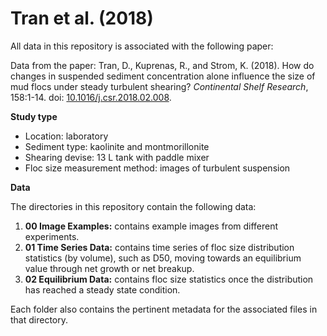 # Tran et al. (2018)

All data in this repository is associated with the following paper:

Data from the paper: Tran, D., Kuprenas, R., and Strom, K. (2018). How do changes in suspended sediment concentration alone influence the size of mud flocs under steady turbulent shearing? *Continental Shelf Research*, 158:1-14. doi: [10.1016/j.csr.2018.02.008](https://doi.org/10.1016/j.csr.2018.02.008).

__Study type__
- Location: laboratory
- Sediment type: kaolinite and montmorillonite
- Shearing devise: 13 L tank with paddle mixer
- Floc size measurement method: images of turbulent suspension

__Data__

The directories in this repository contain the following data:
1. __00 Image Examples:__ contains example images from different experiments.
2. __01 Time Series Data:__ contains time series of floc size distribution statistics (by volume), such as D50, moving towards an equilibrium value through net growth or net breakup.
3. __02 Equilibrium Data:__ contains floc size statistics once the distribution has reached a steady state condition.

Each folder also contains the pertinent metadata for the associated files in that directory.

